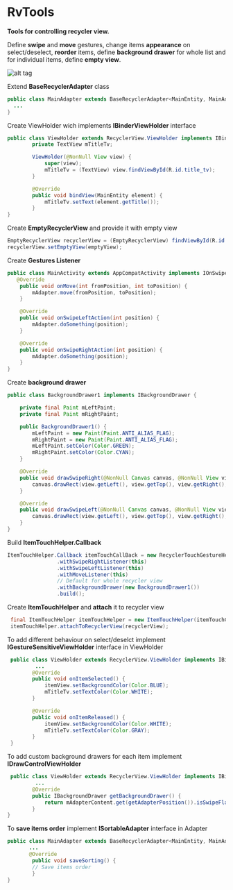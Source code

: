 # RvTools
<strong>Tools for controlling recycler view.</strong> 
<p>Define <b>swipe</b> and <b>move</b> gestures, change items <b>appearance</b> on select/deselect, <b>reorder</b> items, 
define <b>background drawer</b> for whole list and for individual items, define <b>empty view</b>.</p>

![alt tag](https://github.com/olmur/rvtools/blob/master/snapshot.png)


Extend <b>BaseRecyclerAdapter</b> class
``` Java
public class MainAdapter extends BaseRecyclerAdapter<MainEntity, MainAdapter.ViewHolder> {
  ...
}
```
Create ViewHolder wich implements <b>IBinderViewHolder</b> interface
``` Java
public class ViewHolder extends RecyclerView.ViewHolder implements IBinderViewHolder<MainEntity> {
        private TextView mTitleTv;

        ViewHolder(@NonNull View view) {
            super(view);
            mTitleTv = (TextView) view.findViewById(R.id.title_tv);
        }

        @Override
        public void bindView(MainEntity element) {
            mTitleTv.setText(element.getTitle());
        }
}
```

Create <b>EmptyRecyclerView</b> and provide it with empty view
``` Java
EmptyRecyclerView recyclerView = (EmptyRecyclerView) findViewById(R.id.empty_recycler_view);
recyclerView.setEmptyView(emptyView);
```

Create <b>Gestures Listener</b>
``` Java
public class MainActivity extends AppCompatActivity implements IOnSwipeLeftAction, IOnSwipeRightAction, IOnMoveAction {
   @Override
    public void onMove(int fromPosition, int toPosition) {
        mAdapter.move(fromPosition, toPosition);
    }

    @Override
    public void onSwipeLeftAction(int position) {
        mAdapter.doSomething(position);
    }

    @Override
    public void onSwipeRightAction(int position) {
        mAdapter.doSomething(position);
    }
}
```

Create <b>background drawer</b>
``` Java
public class BackgroundDrawer1 implements IBackgroundDrawer {

    private final Paint mLeftPaint;
    private final Paint mRightPaint;

    public BackgroundDrawer1() {
        mLeftPaint = new Paint(Paint.ANTI_ALIAS_FLAG);
        mRightPaint = new Paint(Paint.ANTI_ALIAS_FLAG);
        mLeftPaint.setColor(Color.GREEN);
        mRightPaint.setColor(Color.CYAN);
    }

    @Override
    public void drawSwipeRight(@NonNull Canvas canvas, @NonNull View view) {
        canvas.drawRect(view.getLeft(), view.getTop(), view.getRight(), view.getBottom(), mLeftPaint);
    }

    @Override
    public void drawSwipeLeft(@NonNull Canvas canvas, @NonNull View view) {
        canvas.drawRect(view.getLeft(), view.getTop(), view.getRight(), view.getBottom(), mRightPaint);
    }
}
```

Build <b>ItemTouchHelper.Callback</b>
``` Java
ItemTouchHelper.Callback itemTouchCallBack = new RecyclerTouchGestureHelper.Builder()
                .withSwipeRightListener(this)
                .withSwipeLeftListener(this)
                .withMoveListener(this)
                // Default for whole recycler view
                .withBackgroundDrawer(new BackgroundDrawer1())
                .build();
```
Create <b>ItemTouchHelper</b> and <b>attach</b> it to recycler view
``` Java
 final ItemTouchHelper itemTouchHelper = new ItemTouchHelper(itemTouchCallBack);
 itemTouchHelper.attachToRecyclerView(recyclerView);
```

To add different behaviour on select/deselct implement <b>IGestureSensitiveViewHolder</b> interface in ViewHolder
``` Java
 public class ViewHolder extends RecyclerView.ViewHolder implements IBinderViewHolder<MainEntity>, IGestureSensitiveViewHolder {
         ... 
        @Override
        public void onItemSelected() {
            itemView.setBackgroundColor(Color.BLUE);
            mTitleTv.setTextColor(Color.WHITE);
        }

        @Override
        public void onItemReleased() {
            itemView.setBackgroundColor(Color.WHITE);
            mTitleTv.setTextColor(Color.GRAY);
        }
 }
```

To add custom background drawers for each item implement <b>IDrawControlViewHolder</b>
``` Java
 public class ViewHolder extends RecyclerView.ViewHolder implements IBinderViewHolder<MainEntity>, IGestureSensitiveViewHolder, IDrawControlViewHolder {
         ...
        @Override
        public IBackgroundDrawer getBackgroundDrawer() {
            return mAdapterContent.get(getAdapterPosition()).isSwipeFlag() ? mDrawer1 : mDrawer2;
        }
}
```

To <b>save items order</b> implement <b>ISortableAdapter</b> interface in Adapter
``` Java
public class MainAdapter extends BaseRecyclerAdapter<MainEntity, MainAdapter.ViewHolder> implements ISortableAdapter {
       ...
       @Override
        public void saveSorting() {
        // Save items order
        }
}
```
